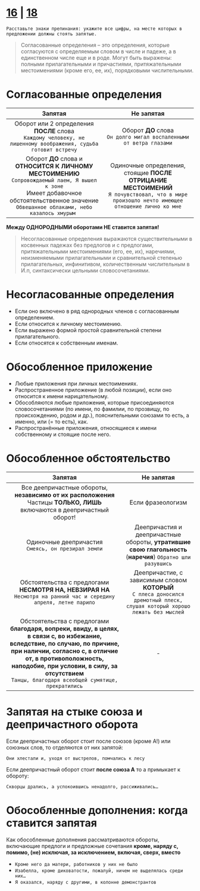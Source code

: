 # [16](https://github.com/sch1432/sch1432/blob/main/rus/ege/16.md) | [18](https://github.com/sch1432/sch1432/blob/main/rus/ege/18.md)

```
Расставьте знаки препинания: укажите все цифры, на месте которых в предложении должны стоять запятые.
```

> Согласованные определения – это определения, которые согласуются с определяемым словом в числе и падеже, а в единственном числе еще и в роде. Могут быть выражены: полными прилагательными и причастиями, притяжательными местоимениями (кроме его, ее, их), порядковыми числительными.


# Согласованные определения
| Запятая | Не запятая |
| :----: | :-------: |
| Оборот или 2 определения **ПОСЛЕ** слова <br> `Каждому человеку, не лишенному воображения, судьба готовит встречу` | Оборот **ДО** слова <br> `Он долго мигал воспаленными от ветра глазами`
| Оборот **ДО** слова и **ОТНОСИТСЯ К ЛИЧНОМУ МЕСТОИМЕНИЮ** <br> `Сопровождаемый лаем, Я вышел к зоне` <br> Имеет добавочное обстоятельственное значение <br> `Обвешанное облаками, небо казалось хмурым ` | Одиночные определения, стоящие **ПОСЛЕ ОТРИЦАНИЕ МЕСТОИМЕНИЙ** <br> `Я почувствовал, что в мире произошло нечто имеющее отношение лично ко мне` |

**Между ОДНОРОДНЫМИ оборотами НЕ ставится запятая!**

> Несогласованные определения выражаются существительными в косвенных падежах без предлогов и с предлогами, притяжательными местоимениями (его, ее, их), наречиями, неизменяемыми прилагательными и сравнительной степенью прилагательных, инфинитивом, количественным числительным в И.п, синтаксически цельными словосочетаниями.

# Несогласованные определения
- Если оно включено в ряд однородных членов с согласованным определением.
- Если относится к личному местоимению.
- Если выражено формой простой сравнительной степени прилагательного.
- Если относятся к собственным именам.

# Обособленное приложение
- Любые приложения при личных местоимениях.
- Распространенное приложение (в любой позиции), если оно относится к имени нарицательному.
- Обособляются любые приложения, которые присоединяются словосочетаниями (по имени, по фамилии, по прозвищу, по происхождению, родом и др.), пояснительными союзами то есть, а именно, или (= то есть), как.
- Распространённые приложения, относящиеся к имени собственному и стоящие после него.

# Обособленное обстоятельство
| Запятая | Не запятая |
| :----: | :-------: |
| Все деепричастные обороты, **независимо от их расположения** <br> Частицы **ТОЛЬКО, ЛИШЬ** включаются в деепричастный оборот! | Если фразеологизм |
| Одиночные деепричастия <br> `Смеясь, он презирал земли` | Деепричастия и деепричастные обороты, **утратившие свою глагольность** (**наречия**) `Обратно шли разувшись` |
| Обстоятельства с предлогами **НЕСМОТРЯ НА, НЕВЗИРАЯ НА** <br> `Несмотря на ранний час и середину апреля, летне парило` | Деепричастие, c зависимым словом **КОТОРЫЙ** <br> `С плеса доносился дремотный плеск, слушая который хорошо лежать без мыслей` |
| Обстоятельства с предлогами **благодаря, вопреки, ввиду, в целях, в связи с, во избежание, вследствие, по случаю, по причине, при наличии, согласно с, в отличие от, в противоположность, наподобие, при условии, в силу, за отсутствием** <br> `Танцы, благодаря всеобщей сумятице, прекратились` | - |

# Запятая на стыке союза и деепричастного оборота

Если деепричастных оборот стоит после союзов (кроме А!) или союзных слов, то отделяются от них запятой:

`Они хлестали и, уходя от выстрелов, помчались к лесу`

Если деепричастный оборот стоит **после союза А** то а примыкает к обороту:

`Скворцы дрались, а успокоившись ненадолго, рассиживались…`

# Обособленные дополнения: когда ставится запятая

Как обособленные дополнения рассматриваются обороты, включающие предлоги и предложные сочетания **кроме, наряду с, помимо, (не) исключая, за исключением, включая, сверх, вместо**

- `Кроме него да матери, работников у них не было`
- `Изабелла, кроме диковатости, пожалуй, ничем не выделялась среди них…`
- `Я оказался, наряду с другими, в колонне демонстрантов`
